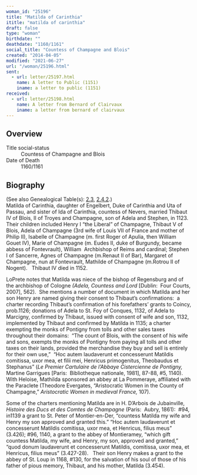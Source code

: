 ```yaml
---
woman_id: "25196"
title: "Matilda of Carinthia"
ititle: "matilda of carinthia"
draft: false
type: "woman"
birthdate: ""
deathdate: "1160/1161"
social_title: "Countess of Champagne and Blois"
created: "2014-04-05"
modified: "2021-06-27"
url: "/woman/25196.html"
sent:
  - url: letter/25197.html
    name: A letter to Public (1151)
    iname: a letter to public (1151)
received:
  - url: letter/25198.html
    name: A letter from Bernard of Clairvaux
    iname: a letter from bernard of clairvaux
---
```

<h2 class="mt-4">Overview</h2><dt>Title social-status</dt><dd>Countess of Champagne and Blois</dd><dt>Date of Death</dt><dd>1160/1161</dd><h2 class="mt-4">Biography</h2><p class="Footnote1">(See also Genealogical Table(s): <a href="https://epistolae.ctl.columbia.edu/content/genealogy-thibaut#n25196">2.3</a>, <a href="https://epistolae.ctl.columbia.edu/content/genealogy-flanders#n25196">2.4.2</a>.)<br>Matilda of Carinthia, daughter of Engelbert, Duke of Carinthia and Uta of Passau, and sister of Ida of Carinthia, countess of Nevers, married Thibaut IV of Blois, II of Troyes and Champagne, son of Adela and Stephen, in 1123. Their children included Henry I “the Liberal” of Champagne, Thibaut V of Blois, Adela of Champagne (3rd wife of Louis VII of France and mother of Philip II), Isabelle of Champagne (m. first Roger of Apulia, then William Gouet IV), Marie of Champagne (m. Eudes II, duke of Burgundy, became abbess of Fontevrault), William&nbsp; Archbishop of Reims and cardinal; Stephen I of Sancerre, Agnes of Champagne (m.Renaut II of Bar), Margaret of Champagne, nun at Fontevrault, Mathilde of Champagne (m.Rotrou II of Nogent).&nbsp;&nbsp; Thibaut IV died in 1152.&nbsp;</p><p class="Footnote1">LoPrete notes that Matilda was niece of the bishop of Regensburg and of the archbishop of Cologne <em>(Adela, Countess and Lord</em> [Dublin:&nbsp; Four Courts, 2007], 562).&nbsp; She mentions a number of document in which Matilda and her son Henry are named giving their consent to Thibaut’s confirmations:&nbsp; a charter recording Thibaut’s confirmation of his forefathers’ grants to Coincy, prob.1126; donations of Adela to St. Foy of Conques, 1132, of Adela to Marcigny, confirmed by Thibaut, issued with consent of wife and son, 1132, implemented by Thibaut and confirmed by Matilda in 1135; a charter exempting the monks of Pontigny from tolls and other sales taxes throughout their domains:&nbsp; “The count of Blois, with the consent of his wife and sons, exempts the monks of Pontigny from paying all tolls and other taxes on their lands, provided the merchandise they buy and sell is entirely for their own use,” &nbsp;“Hoc autem laudaverunt et concesserunt Matildis comitissa, uxor mea, et filii mei, Henricus primogenitus, Theobaudus et Stephanus” (<em>Le Premier Cartulaire de l’Abbaye Cistercienne de Pontigny,</em> Martine Garrigues [Paris:&nbsp; Bibliotheque nationale, 1981], 87-88, #5, 1140).&nbsp; With Heloise, Mathilda sponsored an abbey at La Pommeraye, affiliated with the Paraclete (Theodore Evergates, “Aristocratic Women in the County of Champagne,” <em>Aristocratic Women in medieval France,</em> 107).</p><p class="Footnote1">Some of the charters mentioning Matilda are in H. D’Arbois de Jubainville, <em>Histoire des Ducs et des Comtes de Champagne</em> (Paris:&nbsp; Aubry, 1861):&nbsp; #94, in1139 a grant to St. Peter of Montier-en-Der, “countess Matilda my wife and Henry my son approved and granted this.” “Hoc autem laudaverunt et concesserunt Matildis comitissa, uxor mea, et Henricus, filius meus” (3.426); #96, 1140, a grant to the abbey of Montieramey, “which gift countess Matilda, my wife, and Henry, my son, approved and granted,” “quod donum laudaverunt et concesserunt Matildis, comitissa, uxor mea, et Henricus, filius meus” (3.427-28).&nbsp;&nbsp; Their son Henry makes a grant to the abbey of St. Loup in 1168, #130, for the salvation of his soul of those of his father of pious memory, Thibaut, and his mother, Matilda (3.454).</p><p class="Footnote1">&nbsp;</p>